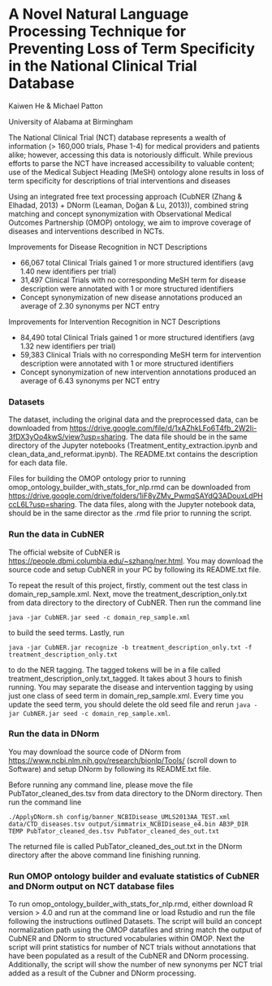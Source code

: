 # A Novel Natural Language Processing Technique for Preventing Loss of Term Specificity in the National Clinical Trial Database
Kaiwen He & Michael Patton

University of Alabama at Birmingham


The National Clinical Trial (NCT) database represents a wealth of information (> 160,000 trials, Phase 1-4) for medical providers and patients alike; however, accessing this data is notoriously difficult. While previous efforts to parse the NCT have increased accessibility to valuable content; use of the Medical Subject Heading (MeSH) ontology alone results in loss of term specificity for descriptions of trial interventions and diseases

Using an integrated free text processing approach (CubNER (Zhang & Elhadad, 2013) + DNorm (Leaman, Doğan & Lu, 2013)), combined string matching and concept synonymization with Observational Medical Outcomes Partnership (OMOP) ontology, we aim to improve coverage of diseases and interventions described in NCTs.

Improvements for Disease Recognition in NCT Descriptions

- 66,067 total Clinical Trials gained 1 or more structured identifiers (avg 1.40 new identifiers per trial)
- 31,497 Clinical Trials with no corresponding MeSH term for disease description were annotated with 1 or more structured identifiers
- Concept synonymization of new disease annotations produced an average of 2.30 synonyms per NCT entry


Improvements for Intervention Recognition in NCT Descriptions

- 84,490 total Clinical Trials gained 1 or more structured identifiers (avg 1.32 new identifiers per trial)
- 59,383 Clinical Trials with no corresponding MeSH term for intervention description were annotated with 1 or more structured identifiers
- Concept synonymization of new intervention annotations produced an average of 6.43 synonyms per NCT entry


### Datasets
The dataset, including the original data and the preprocessed data, can be downloaded from https://drive.google.com/file/d/1xAZhkLFo6T4fb_2W2Ii-3fDX3yOo4kwS/view?usp=sharing. The data file should be in the same directory of the Jupyter notebooks (Treatment_entity_extraction.ipynb and clean_data_and_reformat.ipynb). The README.txt contains the description for each data file.

Files for building the OMOP ontology prior to running omop_ontology_builder_with_stats_for_nlp.rmd can be downloaded from https://drive.google.com/drive/folders/1iF8yZMv_PwmqSAYdQ3ADouxLdPHccL6L?usp=sharing. The data files, along with the Jupyter notebook data, should be in the same director as the .rmd file prior to running the script. 

### Run the data in CubNER
The official website of CubNER is https://people.dbmi.columbia.edu/~szhang/ner.html. You may download the source code and setup CubNER in your PC by following its README.txt file.

To repeat the result of this project, firstly, comment out the test class in domain_rep_sample.xml. Next, move the treatment_description_only.txt from data directory to the directory of CubNER. Then run the command line

  `java -jar CubNER.jar seed -c domain_rep_sample.xml`

to build the seed terms. Lastly, run

  `java -jar CubNER.jar recognize -b treatment_description_only.txt -f treatment_description_only.txt`

to do the NER tagging. The tagged tokens will be in a file called treatment_description_only.txt_tagged. It takes about 3 hours to finish running. You may separate the disease and intervention tagging by using just one class of seed term in domain_rep_sample.xml. Every time you update the seed term, you should delete the old seed file and rerun `java -jar CubNER.jar seed -c domain_rep_sample.xml`.

### Run the data in DNorm
You may download the source code of DNorm from https://www.ncbi.nlm.nih.gov/research/bionlp/Tools/ (scroll down to Software) and setup DNorm by following its README.txt file.

Before running any command line, please move the file PubTator_cleaned_des.tsv from data directory to the DNorm directory. Then run the command line

  `./ApplyDNorm.sh config/banner_NCBIDisease_UMLS2013AA_TEST.xml data/CTD_diseases.tsv output/simmatrix_NCBIDisease_e4.bin AB3P_DIR TEMP PubTator_cleaned_des.tsv PubTator_cleaned_des_out.txt`

The returned file is called PubTator_cleaned_des_out.txt in the DNorm directory after the above command line finishing running. 

### Run OMOP ontology builder and evaluate statistics of CubNER and DNorm output on NCT database files
To run omop_ontology_builder_with_stats_for_nlp.rmd, either download R version > 4.0 and run at the command line or load Rstudio and run the file following the instructions outlined Datasets. The script will build an concept normalization path using the OMOP datafiles and string match the output of CubNER and DNorm to structured vocabularies within OMOP. Next the script will print statistics for number of NCT trials without annotations that have been populated as a result of the CubNER and DNorm processing. Additionally, the script will show the number of new synonyms per NCT trial added as a result of the Cubner and DNorm processing. 
